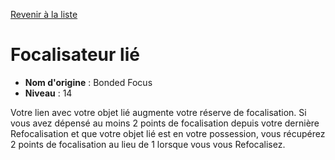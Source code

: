 [Revenir à la liste](..)

# Focalisateur lié

 * **Nom d'origine** : Bonded Focus
 * **Niveau** : 14


<p>Votre lien avec votre objet lié augmente votre réserve de focalisation. Si vous avez dépensé au moins 2 points de focalisation depuis votre dernière Refocalisation et que votre objet lié est en votre possession, vous récupérez 2 points de focalisation au lieu de 1 lorsque vous vous Refocalisez.</p>